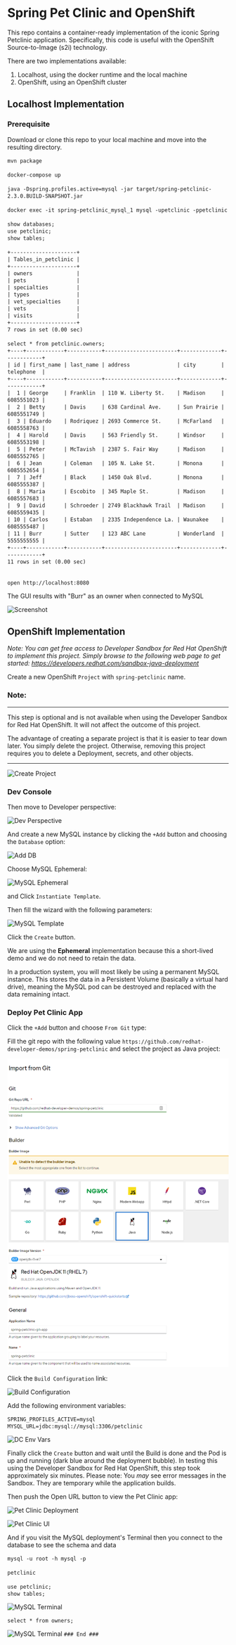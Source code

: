 # Spring Pet Clinic and OpenShift

This repo contains a container-ready implementation of the iconic Spring Petclinic application. Specifically, this code is useful with the OpenShift Source-to-Image (s2i) technology.

There are two implementations available:
1. Localhost, using the docker runtime and the local machine  
1. OpenShift, using an OpenShift cluster
## Localhost Implementation

### Prerequisite

Download or clone this repo to your local machine and move into the resulting directory.

```
mvn package

docker-compose up

java -Dspring.profiles.active=mysql -jar target/spring-petclinic-2.3.0.BUILD-SNAPSHOT.jar 

docker exec -it spring-petclinic_mysql_1 mysql -upetclinic -ppetclinic

show databases;
use petclinic;
show tables;

+---------------------+
| Tables_in_petclinic |
+---------------------+
| owners              |
| pets                |
| specialties         |
| types               |
| vet_specialties     |
| vets                |
| visits              |
+---------------------+
7 rows in set (0.00 sec)

select * from petclinic.owners;
+----+------------+-----------+-----------------------+-------------+------------+
| id | first_name | last_name | address               | city        | telephone  |
+----+------------+-----------+-----------------------+-------------+------------+
|  1 | George     | Franklin  | 110 W. Liberty St.    | Madison     | 6085551023 |
|  2 | Betty      | Davis     | 638 Cardinal Ave.     | Sun Prairie | 6085551749 |
|  3 | Eduardo    | Rodriquez | 2693 Commerce St.     | McFarland   | 6085558763 |
|  4 | Harold     | Davis     | 563 Friendly St.      | Windsor     | 6085553198 |
|  5 | Peter      | McTavish  | 2387 S. Fair Way      | Madison     | 6085552765 |
|  6 | Jean       | Coleman   | 105 N. Lake St.       | Monona      | 6085552654 |
|  7 | Jeff       | Black     | 1450 Oak Blvd.        | Monona      | 6085555387 |
|  8 | Maria      | Escobito  | 345 Maple St.         | Madison     | 6085557683 |
|  9 | David      | Schroeder | 2749 Blackhawk Trail  | Madison     | 6085559435 |
| 10 | Carlos     | Estaban   | 2335 Independence La. | Waunakee    | 6085555487 |
| 11 | Burr       | Sutter    | 123 ABC Lane          | Wonderland  | 5555555555 |
+----+------------+-----------+-----------------------+-------------+------------+
11 rows in set (0.00 sec)


open http://localhost:8080

```

The GUI results with "Burr" as an owner when connected to MySQL

![Screenshot](images/1-screenshot.png)


## OpenShift Implementation
*Note: You can get free access to Developer Sandbox for Red Hat OpenShift to implement this project. Simply browse to the following web page to get started: https://developers.redhat.com/sandbox-java-deployment*

Create a new OpenShift `Project` with `spring-petclinic` name.

### Note:
<hr>  
This step is optional and is not available when using the Developer Sandbox for Red Hat OpenShift. It will not affect the outcome of this project.  

The advantage of creating a separate project is that it is easier to tear down later. You simply delete the project. Otherwise, removing this project requires you to delete a Deployment, secrets, and other objects.
<hr>  

![Create Project](images/2-create-project.png)

### Dev Console

Then move to Developer perspective:

![Dev Perspective](images/3-switch-perspective.png)

And create a new MySQL instance by clicking the `+Add` button and choosing the `Database` option:

![Add DB](images/4-db.png)

Choose MySQL Ephemeral:

![MySQL Ephemeral](images/5-mysql-ephemeral.png)

and Click `Instantiate Template`.

Then fill the wizard with the following parameters:

![MySQL Template](images/6-db-params.png)

Click the `Create` button. 

We are using the **Ephemeral** implementation because this a short-lived demo and we do not need to retain the data.  

In a production system, you will most likely be using a permanent MySQL instance. This stores the data in a Persistent Volume (basically a virtual hard drive), meaning the MySQL pod can be destroyed and replaced with the data remaining intact.

### Deploy Pet Clinic App


Click the `+Add` button and choose `From Git` type:

Fill the git repo with the following value `https://github.com/redhat-developer-demos/spring-petclinic` and select the project as Java project:

![Pet Clinic Deploy](images/7-petclinic-deploy.png)

Click the `Build Configuration` link:

![Build Configuration](images/8-build-config.png)

Add the following environment variables:

```
SPRING_PROFILES_ACTIVE=mysql
MYSQL_URL=jdbc:mysql://mysql:3306/petclinic
```

![DC Env Vars](images/9-app-env-vars.png)

Finally click the `Create` button and wait until the Build is done and the Pod is up and running (dark blue around the deployment bubble). In testing this using the Developer Sandbox for Red Hat OpenShift, this step took approximately six minutes. Please note: You *may* see error messages in the Sandbox. They are temporary while the application builds.  

Then push the Open URL button to view the Pet Clinic app:

![Pet Clinic Deployment](images/10-petclinic-url.png)


![Pet Clinic UI](images/11-output-ui.png)

And if you visit the MySQL deployment's Terminal then you connect to the database to see the schema and data


```
mysql -u root -h mysql -p

petclinic

use petclinic;
show tables;
```

![MySQL Terminal](images/12-mysql-terminal-1.png)

```
select * from owners;
```

![MySQL Terminal](images/13-mysql-terminal-2.png)
`### End ###`
